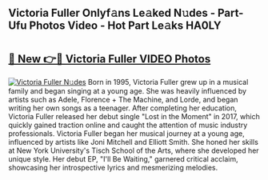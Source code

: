 ## Victoria Fuller Onlyf𝚊ns Le𝚊ked N𝚞des - Part-Ufu Photos Video - Hot Part Le𝚊ks HA0LY

# <h2><a href="http://ac43177.deff.icu/?id=Victoria+Fuller">🔗 New 👉🔴 Victoria Fuller VIDEO Photos</a></h2>

[![Victoria Fuller N𝚞des](https://i.imgur.com/rIISA9y.gif)](http://ac43177.deff.icu/?id=Victoria+Fuller)
Born in 1995, Victoria Fuller grew up in a musical family and began singing at a young age. She was heavily influenced by artists such as Adele, Florence + The Machine, and Lorde, and began writing her own songs as a teenager. After completing her education, Victoria Fuller released her debut single "Lost in the Moment" in 2017, which quickly gained traction online and caught the attention of music industry professionals. Victoria Fuller began her musical journey at a young age, influenced by artists like Joni Mitchell and Elliott Smith. She honed her skills at New York University's Tisch School of the Arts, where she developed her unique style. Her debut EP, "I'll Be Waiting," garnered critical acclaim, showcasing her introspective lyrics and mesmerizing melodies.
